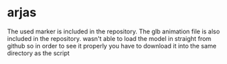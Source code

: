 # arjas
The used marker is included in the repository.
The glb animation file is also included in the repository. 
wasn't able to load the model in straight from github so in order to see it properly you have to download it into the same directory as the script
